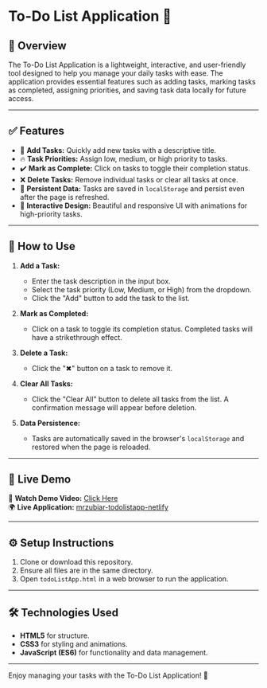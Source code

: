 # To-Do List Application 🚀

## 🌟 Overview
The To-Do List Application is a lightweight, interactive, and user-friendly tool designed to help you manage your daily tasks with ease. The application provides essential features such as adding tasks, marking tasks as completed, assigning priorities, and saving task data locally for future access.

---

## ✅ Features
- 📝 **Add Tasks:** Quickly add new tasks with a descriptive title.
- 🔥 **Task Priorities:** Assign low, medium, or high priority to tasks.
- ✔️ **Mark as Complete:** Click on tasks to toggle their completion status.
- ❌ **Delete Tasks:** Remove individual tasks or clear all tasks at once.
- 💾 **Persistent Data:** Tasks are saved in `localStorage` and persist even after the page is refreshed.
- 🎨 **Interactive Design:** Beautiful and responsive UI with animations for high-priority tasks.

---

## 📌 How to Use
1. **Add a Task:**
   - Enter the task description in the input box.
   - Select the task priority (Low, Medium, or High) from the dropdown.
   - Click the "Add" button to add the task to the list.

2. **Mark as Completed:**
   - Click on a task to toggle its completion status. Completed tasks will have a strikethrough effect.

3. **Delete a Task:**
   - Click the "✖" button on a task to remove it.

4. **Clear All Tasks:**
   - Click the "Clear All" button to delete all tasks from the list. A confirmation message will appear before deletion.

5. **Data Persistence:**
   - Tasks are automatically saved in the browser's `localStorage` and restored when the page is reloaded.

---

## 🚀 Live Demo
🎥 **Watch Demo Video:** [Click Here](your-video-file.mp4)  
🌍 **Live Application:** [mrzubiar-todolistapp-netlify](https://mrzubiar-todolistapp.netlify.app)

---

## ⚙️ Setup Instructions
1. Clone or download this repository.
2. Ensure all files are in the same directory.
3. Open `todoListApp.html` in a web browser to run the application.

---

## 🛠️ Technologies Used
- **HTML5** for structure.
- **CSS3** for styling and animations.
- **JavaScript (ES6)** for functionality and data management.

---

Enjoy managing your tasks with the To-Do List Application! 🎉

